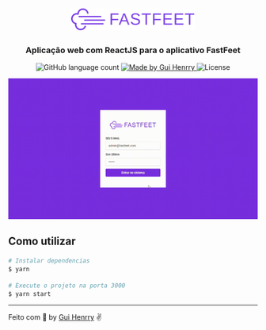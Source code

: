 <h1 align="center">
  <img alt="Fastfeet" src="../.github/logo.svg" width="250px" />
</h1>

<h3 align="center">
  Aplicação web com ReactJS para o aplicativo FastFeet
</h3>

<p align="center">
  <img alt="GitHub language count" src="https://img.shields.io/github/languages/count/Guihenrry/fastfeet?color=%237D40E7">

  <a href="https://www.linkedin.com/in/guilhermehenrry/">
    <img alt="Made by Gui Henrry" src="https://img.shields.io/badge/made%20by-Gui%20Henrry-%237D40E7">
  </a>

  <img alt="License" src="https://img.shields.io/badge/licence-MIT-%237D40E7">
</p>

<p align="center">
  <img alt="Demo" src="../.github/demo-frontend.gif" width="600px" >
</p>

## Como utilizar

```bash
# Instalar dependencias
$ yarn

# Execute o projeto na porta 3000
$ yarn start
```

---

Feito com 💜 by [Gui Henrry](https://www.linkedin.com/in/guilhermehenrry/) ✌
